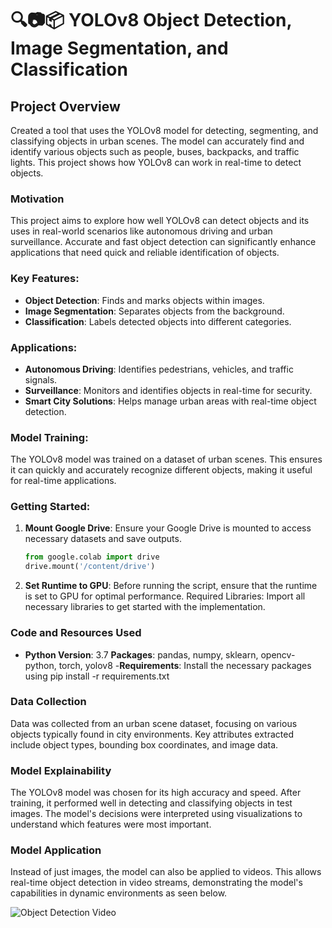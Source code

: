 # 🔍📷📦 YOLOv8 Object Detection, Image Segmentation, and Classification

## Project Overview

Created a tool that uses the YOLOv8 model for detecting, segmenting, and classifying objects in urban scenes. The model can accurately find and identify various objects such as people, buses, backpacks, and traffic lights. This project shows how YOLOv8 can work in real-time to detect objects.

### Motivation
This project aims to explore how well YOLOv8 can detect objects and its uses in real-world scenarios like autonomous driving and urban surveillance. Accurate and fast object detection can significantly enhance applications that need quick and reliable identification of objects.

### Key Features:
- **Object Detection**: Finds and marks objects within images.
- **Image Segmentation**: Separates objects from the background.
- **Classification**: Labels detected objects into different categories.

### Applications:
- **Autonomous Driving**: Identifies pedestrians, vehicles, and traffic signals.
- **Surveillance**: Monitors and identifies objects in real-time for security.
- **Smart City Solutions**: Helps manage urban areas with real-time object detection.

### Model Training:
The YOLOv8 model was trained on a dataset of urban scenes. This ensures it can quickly and accurately recognize different objects, making it useful for real-time applications.

### Getting Started:
1. **Mount Google Drive**: Ensure your Google Drive is mounted to access necessary datasets and save outputs.
   ```python
   from google.colab import drive
   drive.mount('/content/drive')

2. **Set Runtime to GPU**: Before running the script, ensure that the runtime is set to GPU for optimal performance.
Required Libraries:
Import all necessary libraries to get started with the implementation.


### Code and Resources Used
- **Python Version**: 3.7
  **Packages**: pandas, numpy, sklearn, opencv-python, torch, yolov8
-**Requirements**: Install the necessary packages using pip install -r requirements.txt
  
### Data Collection
Data was collected from an urban scene dataset, focusing on various objects typically found in city environments. Key attributes extracted include object types, bounding box coordinates, and image data.


### Model Explainability
The YOLOv8 model was chosen for its high accuracy and speed. After training, it performed well in detecting and classifying objects in test images. The model's decisions were interpreted using visualizations to understand which features were most important.

### Model Application
Instead of just images, the model can also be applied to videos. This allows real-time object detection in video streams, demonstrating the model's capabilities in dynamic environments as seen below.

![Object Detection Video](detection-video-to-gif-converter.gif)
